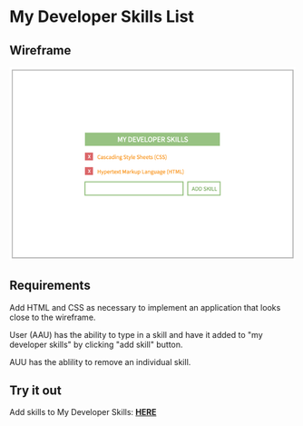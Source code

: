 # My Developer Skills List 

## Wireframe

<img src="wireframe_jQ.png">

## Requirements

Add HTML and CSS as necessary to implement an application that looks close to the wireframe.

User (AAU) has the ability to type in a skill and have it added to "my developer skills" by clicking "add skill" button. 

AUU has the ablility to remove an individual skill.

## Try it out

Add skills to My Developer Skills: [<b>HERE</b>](https://jessicamaev.github.io/my-developer-skills/)